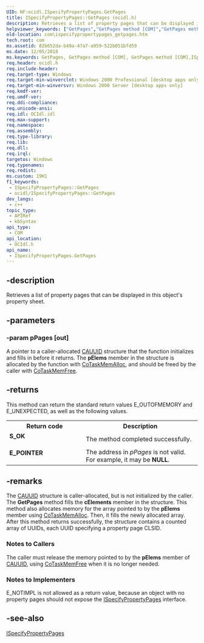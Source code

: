 ```yaml
---
UID: NF:ocidl.ISpecifyPropertyPages.GetPages
title: ISpecifyPropertyPages::GetPages (ocidl.h)
description: Retrieves a list of property pages that can be displayed in this object's property sheet.
helpviewer_keywords: ["GetPages","GetPages method [COM]","GetPages method [COM]","ISpecifyPropertyPages interface","ISpecifyPropertyPages interface [COM]","GetPages method","ISpecifyPropertyPages.GetPages","ISpecifyPropertyPages::GetPages","_ctrl_ispecifypropertypages_getpages","com.ispecifypropertypages_getpages","ocidl/ISpecifyPropertyPages::GetPages"]
old-location: com\ispecifypropertypages_getpages.htm
tech.root: com
ms.assetid: 82b652da-b49a-47a7-a959-522b051bfd59
ms.date: 12/05/2018
ms.keywords: GetPages, GetPages method [COM], GetPages method [COM],ISpecifyPropertyPages interface, ISpecifyPropertyPages interface [COM],GetPages method, ISpecifyPropertyPages.GetPages, ISpecifyPropertyPages::GetPages, _ctrl_ispecifypropertypages_getpages, com.ispecifypropertypages_getpages, ocidl/ISpecifyPropertyPages::GetPages
req.header: ocidl.h
req.include-header: 
req.target-type: Windows
req.target-min-winverclnt: Windows 2000 Professional [desktop apps only]
req.target-min-winversvr: Windows 2000 Server [desktop apps only]
req.kmdf-ver: 
req.umdf-ver: 
req.ddi-compliance: 
req.unicode-ansi: 
req.idl: OCIdl.idl
req.max-support: 
req.namespace: 
req.assembly: 
req.type-library: 
req.lib: 
req.dll: 
req.irql: 
targetos: Windows
req.typenames: 
req.redist: 
ms.custom: 19H1
f1_keywords:
 - ISpecifyPropertyPages::GetPages
 - ocidl/ISpecifyPropertyPages::GetPages
dev_langs:
 - c++
topic_type:
 - APIRef
 - kbSyntax
api_type:
 - COM
api_location:
 - OCIdl.h
api_name:
 - ISpecifyPropertyPages.GetPages
---
```


## -description

Retrieves a list of property pages that can be displayed in this object's property sheet.

## -parameters

### -param pPages [out]

A pointer to a caller-allocated <a href="/windows/win32/api/ocidl/ns-ocidl-cauuid">CAUUID</a> structure that the function initializes and fills in before it returns. The <b>pElems</b> member in the structure is allocated by the function with <a href="/windows/win32/api/combaseapi/nf-combaseapi-cotaskmemalloc">CoTaskMemAlloc</a>, and should be freed by the caller with <a href="/windows/win32/api/combaseapi/nf-combaseapi-cotaskmemfree">CoTaskMemFree</a>.

## -returns

This method can return the standard return values E_OUTOFMEMORY and E_UNEXPECTED, as well as the following values.

<table>
<tr>
<th>Return code</th>
<th>Description</th>
</tr>
<tr>
<td width="40%">
<dl>
<dt><b>S_OK</b></dt>
</dl>
</td>
<td width="60%">
The method completed successfully.

</td>
</tr>
<tr>
<td width="40%">
<dl>
<dt><b>E_POINTER</b></dt>
</dl>
</td>
<td width="60%">
The address in <i>pPages</i> is not valid. For example, it may be <b>NULL</b>.

</td>
</tr>
</table>

## -remarks

The <a href="/windows/win32/api/ocidl/ns-ocidl-cauuid">CAUUID</a> structure is caller-allocated, but is not initialized by the caller. The <b>GetPages</b> method fills the <b>cElements</b> member in the structure. This method also allocates memory for the array pointed to by the <b>pElems</b> member using <a href="/windows/win32/api/combaseapi/nf-combaseapi-cotaskmemalloc">CoTaskMemAlloc</a>. Then, it fills the newly allocated array. After this method returns successfully, the structure contains a counted array of UUIDs, each UUID specifying a property page CLSID.

<h3><a id="Notes_to_Callers"></a><a id="notes_to_callers"></a><a id="NOTES_TO_CALLERS"></a>Notes to Callers</h3>
The caller must release the memory pointed to by the <b>pElems</b> member of <a href="/windows/win32/api/ocidl/ns-ocidl-cauuid">CAUUID</a>, using <a href="/windows/win32/api/combaseapi/nf-combaseapi-cotaskmemfree">CoTaskMemFree</a> when it is no longer needed.

<h3><a id="Notes_to_Implementers"></a><a id="notes_to_implementers"></a><a id="NOTES_TO_IMPLEMENTERS"></a>Notes to Implementers</h3>
E_NOTIMPL is not allowed as a return value, because an object with no property pages should not expose the <a href="/windows/win32/api/ocidl/nn-ocidl-ispecifypropertypages">ISpecifyPropertyPages</a> interface.

## -see-also

<a href="/windows/win32/api/ocidl/nn-ocidl-ispecifypropertypages">ISpecifyPropertyPages</a>
